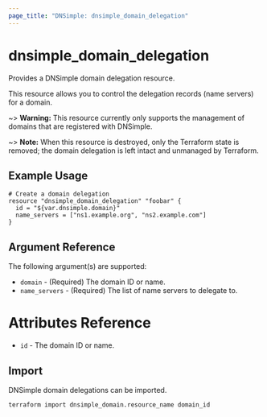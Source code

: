 ```yaml
---
page_title: "DNSimple: dnsimple_domain_delegation"
---
```


# dnsimple\_domain\_delegation

Provides a DNSimple domain delegation resource.

This resource allows you to control the delegation records (name servers) for a domain.

~> **Warning:** This resource currently only supports the management of domains that are registered with DNSimple.

~> **Note:** When this resource is destroyed, only the Terraform state is removed; the domain delegation is left intact and unmanaged by Terraform.

## Example Usage

```hcl
# Create a domain delegation
resource "dnsimple_domain_delegation" "foobar" {
  id = "${var.dnsimple.domain}"
  name_servers = ["ns1.example.org", "ns2.example.com"]
}
```

## Argument Reference

The following argument(s) are supported:

* `domain` - (Required) The domain ID or name.
* `name_servers` - (Required) The list of name servers to delegate to.

# Attributes Reference

* `id` - The domain ID or name.

## Import

DNSimple domain delegations can be imported.

```bash
terraform import dnsimple_domain.resource_name domain_id
```

